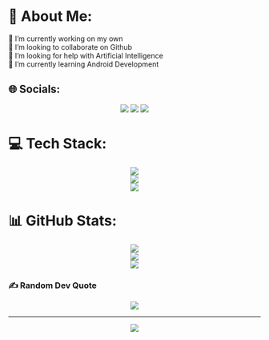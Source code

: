 # 💫 About Me:
🔭 I’m currently working on my own<br>👯 I’m looking to collaborate on Github<br>🤝 I’m looking for help with Artificial Intelligence<br>🌱 I’m currently learning Android Development


## 🌐 Socials:
<p align="center">
  <a href="https://www.linkedin.com/in/shahid-khan-2400b9292/?originalSubdomain=in"><img src="https://skillicons.dev/icons?i=linkedin"/></a>
  <a href="https://www.instagram.com/thishahid"><img src="https://skillicons.dev/icons?i=instagram"/></a>
  <a href="https://www.linkedin.com/in/shahid-khan-2400b9292/?originalSubdomain=in"><img src="https://skillicons.dev/icons?i=discord"/></a>
</p>

# 💻 Tech Stack:
<p align="center">
  <img src="https://skillicons.dev/icons?i=vscode,eclipse,idea,anaconda,androidstudio" /><br>
  <img src="https://skillicons.dev/icons?i=c,cpp,python,java,kotlin,html,css,js" /><br>
  <img src="https://skillicons.dev/icons?i=mysql" />
</p>

# 📊 GitHub Stats:
<p align="center">
<img src="https://github-readme-stats.vercel.app/api?username=thishahid&theme=dark&hide_border=false&include_all_commits=false&count_private=false" /><br/>
<img src="https://github-readme-streak-stats.herokuapp.com/?user=thishahid&theme=dark&hide_border=false"/><br/>
<img src="https://github-readme-stats.vercel.app/api/top-langs/?username=thishahid&theme=dark&hide_border=false&include_all_commits=false&count_private=false&layout=compact"/>
</p>

### ✍️ Random Dev Quote
<p align="center">
<img src="https://quotes-github-readme.vercel.app/api?type=horizontal&theme=radical"/>
</p>

---
<p align="center">
<img src="https://visitcount.itsvg.in/api?id=thishahid&icon=0&color=0"/>
</p>

